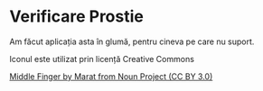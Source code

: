 # Verificare Prostie

Am făcut aplicația asta în glumă, pentru cineva pe care nu suport.


Iconul este utilizat prin licență Creative Commons

<a href="[http://example.com/](https://thenounproject.com/icon/middle-finger-17109/)https://thenounproject.com/icon/middle-finger-17109/" target="_blank">Middle Finger by Marat from Noun Project (CC BY 3.0)</a>
